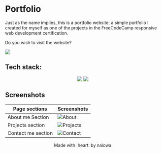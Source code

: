 # Portfolio


Just as the name implies, this is a portfolio website; a simple portfolio I created for myself as one of the projects in the FreeCodeCamp responsive web development certification.

Do you wish to visit the website?

<a href="https://nalowageena.github.io/portfolio/" target="_blank">
<img src="https://img.shields.io/badge/Visit-Portfolio-green?style=for-the-badge&logo=appveyor">
</a>

## Tech stack:

<p align="center">
    <img src="https://img.shields.io/badge/html5-%23E34F26.svg?style=for-the-badge&logo=html5&logoColor=white"> 
    <img src="https://img.shields.io/badge/css3-%231572B6.svg?style=for-the-badge&logo=css3&logoColor=white">
</p>

## Screenshots
| Page sections  | Screenshots |
| ------------------| ----------------------------------------------------------------------------------------------------------------------- |
| About me Section  | ![About](https://user-images.githubusercontent.com/77391048/196654266-0bbd531c-d334-429e-b30f-535253761e68.png)         |
| Projects section  | ![Projects](https://user-images.githubusercontent.com/77391048/196654547-3383cec5-1fc2-4575-b3ed-8d4ef0c0ccb8.png)      |
| Contact me section  | ![Contact](https://user-images.githubusercontent.com/77391048/196654863-5826a268-63df-4cbc-9cf8-4815f303e178.png)     |

<p align="center">
 Made with :heart: by nalowa
 </p>
